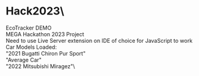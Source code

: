 # Hack2023\
EcoTracker DEMO\
MEGA Hackathon 2023 Project\
Need to use Live Server extension on IDE of choice for JavaScript to work\
Car Models Loaded:\
"2021 Bugatti Chiron Pur Sport"\
"Average Car"\
"2022 Mitsubishi Miragez"\
